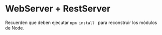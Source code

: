 # WebServer + RestServer 

Recuerden que deben ejecutar ```npm install ``` para reconstruir los módulos de Node.